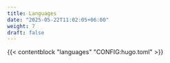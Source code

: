 ```yaml
---
title: Languages
date: "2025-05-22T11:02:05+06:00"
weight: 7
draft: false
---
```


{{< contentblock "languages" "CONFIG:hugo.toml" >}}
